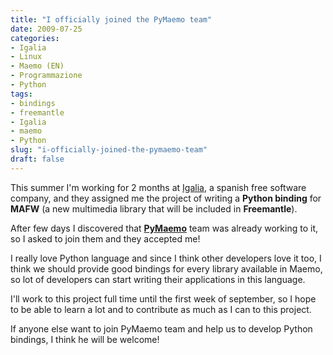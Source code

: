 ```yaml
---
title: "I officially joined the PyMaemo team"
date: 2009-07-25
categories: 
- Igalia
- Linux
- Maemo (EN)
- Programmazione
- Python
tags: 
- bindings
- freemantle
- Igalia
- maemo
- Python
slug: "i-officially-joined-the-pymaemo-team"
draft: false
---
```


This summer I'm working for 2 months at [Igalia](http://www.igalia.com),
a spanish free software company, and they assigned me the project of
writing a **Python binding** for **MAFW** (a new multimedia library that
will be included in **Freemantle**).

After few days I discovered that
[**PyMaemo**](http://garage.maemo.org/projects/pymaemo/) team was
already working to it, so I asked to join them and they accepted me!

I really love Python language and since I think other developers love it
too, I think we should provide good bindings for every library available
in Maemo, so lot of developers can start writing their applications in
this language.

I'll work to this project full time until the first week of september,
so I hope to be able to learn a lot and to contribute as much as I can
to this project.

If anyone else want to join PyMaemo team and help us to develop Python
bindings, I think he will be welcome!

